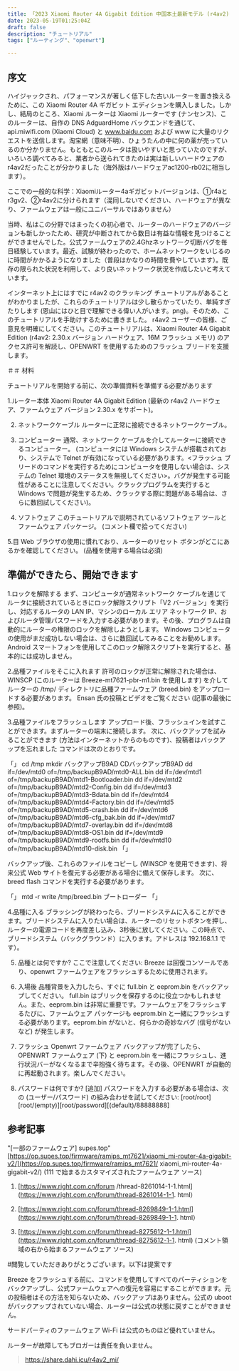 ```yaml
---
title: 「2023 Xiaomi Router 4A Gigabit Edition 中国本土最新モデル (r4av2) Openwrt フラッシュ チュートリアル」
date: 2023-05-19T01:25:04Z
draft: false
description: "チュートリアル"
tags: ["ルーティング"、"openwrt"]

---
```

## 序文

ハイジャックされ、パフォーマンスが著しく低下した古いルーターを置き換えるために、この Xiaomi Router 4A ギガビット エディションを購入しました。しかし、結局のところ、Xiaomi ルーターは Xiaomi ルーターです (ナンセンス)、このルーターは、自作の DNS AdguardHome バックエンドを通じて、api.miwifi.com (Xiaomi Cloud) と www.baidu.com および www に大量のリクエストを送信します。淘宝網（意味不明）、ひょうたんの中に何の薬が売っているのか分かりません。もともとこのルータは扱いやすいと思っていたのですが、いろいろ調べてみると、業者から送られてきたのは実は新しいハードウェアのr4av2だったことが分かりました（海外版はハードウェアac1200-rb02に相当します）。

ここでの一般的な科学：Xiaomiルーター4aギガビットバージョンは、①r4aとr3gv2、②r4av2に分けられます（混同しないでください、ハードウェアが異なり、ファームウェアは一般にユニバーサルではありません）

当時、私はこの分野ではまったくの初心者で、ルーターのハードウェアのバージョンも新しかったため、研究が中断されてから数日は有益な情報を見つけることができませんでした。公式ファームウェアの2.4Ghzネットワーク切断バグを毎日経験しています。最近、試験が終わったので、ホームネットワークをいじるのに時間がかかるようになりました（普段はかなりの時間を費やしています）。既存の限られた状況を利用して、より良いネットワーク状況を作成したいと考えています。

インターネット上にはすでに r4av2 のクラッキング チュートリアルがあることがわかりましたが、これらのチュートリアルは少し散らかっていたり、単純すぎたりします (恩山にはひと目で理解できる偉い人がいます。png)。そのため、このチュートリアルを手助けするために書きました。 r4av2 ユーザーの皆様、ご意見を明確にしてください。このチュートリアルは、Xiaomi Router 4A Gigabit Edition (r4av2: 2.30.x バージョン ハードウェア、16M フラッシュ メモリ) のアクセス許可を解読し、OPENWRT を使用するためのフラッシュ ブリードを支援します。


＃＃ 材料

チュートリアルを開始する前に、次の準備資料を準備する必要があります

1.ルーター本体
Xiaomi Router 4A Gigabit Edition (最新の r4av2 ハードウェア、ファームウェア バージョン 2.30.x をサポート)。

2. ネットワークケーブル
ルーターに正常に接続できるネットワークケーブル。

3. コンピューター
通常、ネットワーク ケーブルを介してルーターに接続できるコンピューター。 (コンピュータには Windows システムが搭載されており、システムで Telnet が有効になっている必要があります。<フラッシュ ブリードのコマンドを実行するためにコンピュータを使用しない場合は、システムの Telnet 環境のステータスを無視してください>。バグが発生する可能性があることに注意してください。クラックプログラムを実行すると Windows で問題が発生するため、クラックする際に問題がある場合は、さらに数回試してください)。

4. ソフトウェア
このチュートリアルで説明されているソフトウェア ツールとファームウェア パッケージ。 (コメント欄で拾ってください)

5.目
Web ブラウザの使用に慣れており、ルーターのリセット ボタンがどこにあるかを確認してください。 (品種を使用する場合は必須)


## 準備ができたら、開始できます

1.ロックを解除する
まず、コンピュータが通常ネットワーク ケーブルを通じてルータに接続されているときにロック解除スクリプト「V2 バージョン」を実行し、対応するルータの LAN IP、マシンのローカル エリア ネットワーク IP、およびルータ管理パスワードを入力する必要があります。その後、プログラムは自動的にルーターの権限のロックを解除しようとします。 Windows コンピュータの使用がまだ成功しない場合は、さらに数回試してみることをお勧めします。 Android スマートフォンを使用してこのロック解除スクリプトを実行すると、基本的には成功しません。

2.品種ファイルをそこに入れます
許可のロックが正常に解除された場合は、WINSCP (このルーターは Breeze-mt7621-pbr-m1.bin を使用します) を介してルーターの /tmp/ ディレクトリに品種ファームウェア (breed.bin) をアップロードする必要があります。 Ensan 氏の投稿とビデオをご覧ください (記事の最後に参照)。

3.品種ファイルをフラッシュします
アップロード後、フラッシュインを試すことができます。まずルーターの端末に接続します。
次に、バックアップを試みることができます (方法はインターネットからのものです)、投稿者はバックアップを忘れました
コマンドは次のとおりです。

「」
    cd /tmp
    mkdir バックアップB9AD
    CDバックアップB9AD
    dd if=/dev/mtd0 of=/tmp/backupB9AD/mtd0-ALL.bin
    dd if=/dev/mtd1 of=/tmp/backupB9AD/mtd1-Bootloader.bin
    dd if=/dev/mtd2 of=/tmp/backupB9AD/mtd2-Config.bin
    dd if=/dev/mtd3 of=/tmp/backupB9AD/mtd3-Bdata.bin
    dd if=/dev/mtd4 of=/tmp/backupB9AD/mtd4-Factory.bin
    dd if=/dev/mtd5 of=/tmp/backupB9AD/mtd5-crash.bin
    dd if=/dev/mtd6 of=/tmp/backupB9AD/mtd6-cfg_bak.bin
    dd if=/dev/mtd7 of=/tmp/backupB9AD/mtd7-overlay.bin
    dd if=/dev/mtd8 of=/tmp/backupB9AD/mtd8-OS1.bin
    dd if=/dev/mtd9 of=/tmp/backupB9AD/mtd9-rootfs.bin
    dd if=/dev/mtd10 of=/tmp/backupB9AD/mtd10-disk.bin
「」

バックアップ後、これらのファイルをコピーし (WINSCP を使用できます)、将来公式 Web サイトを復元する必要がある場合に備えて保存します。
次に、breed flash コマンドを実行する必要があります。

「」
mtd -r write /tmp/breed.bin ブートローダー
「」

4.品種に入る
ブラッシングが終わったら、ブリードシステムに入ることができます。ブリードシステムに入りたい場合は、ルーターのリセットボタンを押し、ルーターの電源コードを再度差し込み、3秒後に放してください。この時点で、ブリードシステム（バックグラウンド）に入ります。アドレスは 192.168.1.1 です）。

5. 品種とは何ですか?
ここで注意してください: Breeze は回復コンソールであり、openwrt ファームウェアをフラッシュするために使用されます。

6. 入場後
品種背景を入力したら、すぐに full.bin と eeprom.bin をバックアップしてください。 full.bin はブリックを保存するのに役立つかもしれません。また、eeprom.bin は非常に重要です。ファームウェアをフラッシュするたびに、ファームウェア パッケージも eeprom.bin と一緒にフラッシュする必要があります。eeprom.bin がないと、何らかの奇妙なバグ (信号がないなど) が発生します。

7. フラッシュ Openwrt ファームウェア
バックアップが完了したら、OPENWRT ファームウェア (下) と eeprom.bin を一緒にフラッシュし、進行状況バーがなくなるまで辛抱強く待ちます。その後、OPENWRT が自動的に再起動されます。楽しんでください。

8. パスワードは何ですか?
[追加] パスワードを入力する必要がある場合は、次の (ユーザー/パスワード) の組み合わせを試してください: [root/root][root/(empty)][root/password][(default)/88888888]


## 参考記事

"[一部のファームウェア] supes.top" [https://op.supes.top/firmware/ramips_mt7621/xiaomi_mi-router-4a-gigabit-v2/](https://op.supes.top/firmware/ramips_mt7621/ xiaomi_mi-router-4a-gigabit-v2/) (111 で始まるカスタマイズされたファームウェア ソース)

1. [https://www.right.com.cn/forum /thread-8261014-1-1.html](https://www.right.com.cn/forum/thread-8261014-1-1. html）

2. [https://www.right.com.cn/forum/thread-8269849-1-1.html](https://www.right.com.cn/forum/thread-8269849-1-1. html）

3. [https://www.right.com.cn/forum/thread-8275612-1-1.html](https://www.right.com.cn/forum/thread-8275612-1-1. html) (コメント領域の右から始まるファームウェア ソース)


#閲覧していただきありがとうございます。以下は提案です

Breeze をフラッシュする前に、コマンドを使用してすべてのパーティションをバックアップし、公式ファームウェアへの復元を容易にすることができます。元の投稿者はその方法を知らないため、バックアップはありません。公式の uboot がバックアップされていない場合、ルーターは公式の状態に戻すことができません。

サードパーティのファームウェア Wi-Fi は公式のものほど優れていません。

ルーターが故障してもブロガーは責任を負いません。

> https://share.dahi.icu/r4av2_mi/